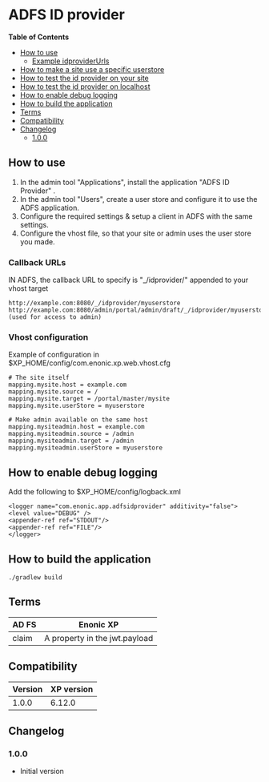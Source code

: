 # ADFS ID provider

<!-- START doctoc generated TOC please keep comment here to allow auto update -->
<!-- DON'T EDIT THIS SECTION, INSTEAD RE-RUN doctoc TO UPDATE -->
**Table of Contents**

- [How to use](#how-to-use)
  - [Example idproviderUrls](#example-idproviderurls)
- [How to make a site use a specific userstore](#how-to-make-a-site-use-a-specific-userstore)
- [How to test the id provider on your site](#how-to-test-the-id-provider-on-your-site)
- [How to test the id provider on localhost](#how-to-test-the-id-provider-on-localhost)
- [How to enable debug logging](#how-to-enable-debug-logging)
- [How to build the application](#how-to-build-the-application)
- [Terms](#terms)
- [Compatibility](#compatibility)
- [Changelog](#changelog)
  - [1.0.0](#100)

<!-- END doctoc generated TOC please keep comment here to allow auto update -->

## How to use

1. In the admin tool "Applications", install the application "ADFS ID Provider" .
2. In the admin tool "Users", create a user store and configure it to use the ADFS application.
3. Configure the required settings & setup a client in ADFS with the same settings.
4. Configure the vhost file, so that your site or admin uses the user store you made.

### Callback URLs

IN ADFS, the callback URL to specify is "_/idprovider/<userstorename>" appended to your vhost target

    http://example.com:8080/_/idprovider/myuserstore
    http://example.com:8080/admin/portal/admin/draft/_/idprovider/myuserstore (used for access to admin)

### Vhost configuration

Example of configuration in $XP_HOME/config/com.enonic.xp.web.vhost.cfg

    # The site itself
    mapping.mysite.host = example.com
    mapping.mysite.source = /
    mapping.mysite.target = /portal/master/mysite
    mapping.mysite.userStore = myuserstore

    # Make admin available on the same host
    mapping.mysiteadmin.host = example.com
    mapping.mysiteadmin.source = /admin
    mapping.mysiteadmin.target = /admin
    mapping.mysiteadmin.userStore = myuserstore

## How to enable debug logging

Add the following to $XP_HOME/config/logback.xml

    <logger name="com.enonic.app.adfsidprovider" additivity="false">
    <level value="DEBUG" />
    <appender-ref ref="STDOUT"/>
    <appender-ref ref="FILE"/>
    </logger>

## How to build the application

    ./gradlew build

## Terms

| AD FS | Enonic XP                     |
| ------| ----------------------------- |
| claim | A property in the jwt.payload |

## Compatibility

| Version       | XP version |
| ------------- | ---------- |
| 1.0.0         | 6.12.0     |

## Changelog

### 1.0.0

* Initial version
